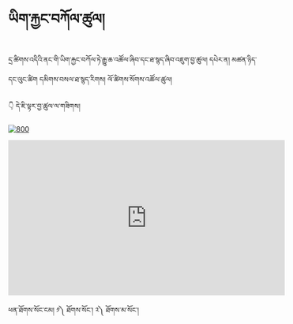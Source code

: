#  ཡིག་རྐྱང་བཀོལ་ཚུལ།

དྲ་ཚིགས་འདིའི་ནང་གི་ཡིག་རྐྱང་བཀོལ་ཏེ་རྒྱུ་ཆ་འཚོལ་ཞིབ་དང་ཐ་སྙད་ཞིབ་འཇུག་བྱ་ཚུལ།
དཔེར་ན། 
མཚན་ཉིད་དང་ལུང་ཚིག
དམིགས་བསལ་ཐ་སྙད་རིགས།
ལོ་ཚིགས་སོགས་འཚོལ་ཚུལ།

👇 དེ་ཇི་ལྟར་བྱ་ཚུལ་ལ་གཟིགས།




[![800](https://user-images.githubusercontent.com/28945342/229024424-e156a9be-f1bf-4168-89c4-e1e78a200df6.png)](https://youtu.be/k3vOLbzHLOU)

<iframe width="560" height="315" src="https://www.youtube.com/embed/k3vOLbzHLOU" title="YouTube video player" frameborder="0" allow="accelerometer; autoplay; clipboard-write; encrypted-media; gyroscope; picture-in-picture; web-share" allowfullscreen></iframe>

ཕན་ཐོགས་སོང་ངམ། ༡༽ ཐོགས་སོང་། ༢༽ ཐོགས་མ་སོང་།

